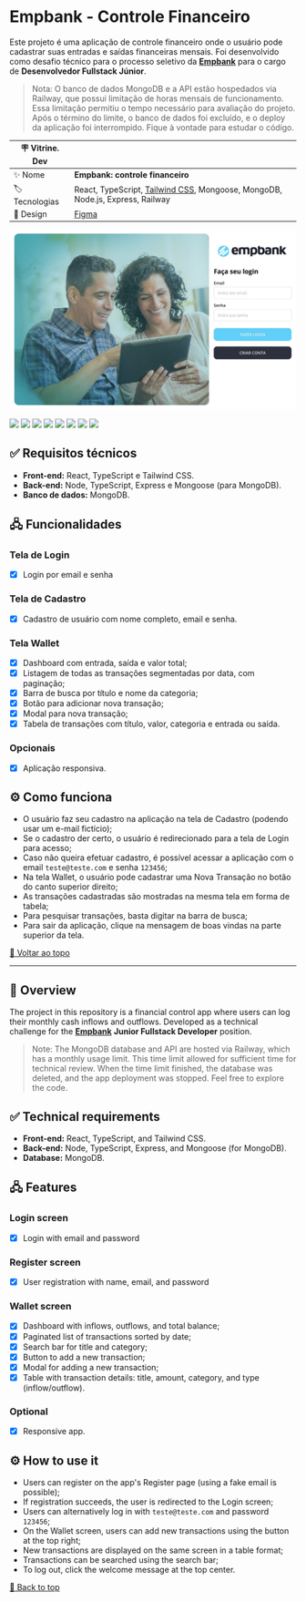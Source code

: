 
<div id='top'>

# Empbank - Controle Financeiro

</div>

Este projeto é uma aplicação de controle financeiro onde o usuário pode cadastrar suas entradas e saídas financeiras mensais. Foi desenvolvido como desafio técnico para o processo seletivo da [**Empbank**](https://empbank.com.br/) para o cargo de **Desenvolvedor Fullstack Júnior**.

> Nota: O banco de dados MongoDB e a API estão hospedados via Railway, que possui limitação de horas mensais de funcionamento. Essa limitação permitiu o tempo necessário para avaliação do projeto. Após o término do limite, o banco de dados foi excluído, e o deploy da aplicação foi interrompido. Fique à vontade para estudar o código.

<!-- prettier-ignore -->
| 🪧 Vitrine. Dev |     |
| -------------- | --- |
| ✨ Nome        | **Empbank: controle financeiro** |
| 🏷️ Tecnologias | React, TypeScript, [Tailwind CSS](https://tailwindcss.com/), Mongoose, MongoDB, Node.js, Express, Railway |
| 🎨 Design      | [Figma](https://www.figma.com/file/I5ctuYJN7TMTEQx5oL1wt3/Prova-Empbank) |

![](https://raw.githubusercontent.com/sucodelarangela/empbank/main/web/public/og-image.jpg#vitrinedev)

<div>
  <img src="https://img.shields.io/badge/React-20232A?style=for-the-badge&logo=react&logoColor=61DAFB"/>
  <img src="https://img.shields.io/badge/Typescript-3178C6?style=for-the-badge&logo=typescript&logoColor=white">
  <img src="https://img.shields.io/badge/Tailwind%20CSS-38B2AC?style=for-the-badge&logo=tailwind-css&logoColor=white">
  <img src="https://img.shields.io/badge/Mongoose-880000?style=for-the-badge&logo=mongoose&logoColor=white">
  <img src="https://img.shields.io/badge/MongoDB-4DB33D?style=for-the-badge&logo=mongodb&logoColor=white"/>
  <img src="https://img.shields.io/badge/Node.js-339933?style=for-the-badge&logo=node.js&logoColor=white">
  <img src="https://img.shields.io/badge/Express-000000?style=for-the-badge&logo=express&logoColor=white">
  <img src="https://img.shields.io/badge/Railway-0B0D0E?style=for-the-badge&logo=railway&logoColor=white">
</div>

## ✅ Requisitos técnicos

- **Front-end:** React, TypeScript e Tailwind CSS.
- **Back-end:** Node, TypeScript, Express e Mongoose (para MongoDB).
- **Banco de dados:** MongoDB.

## 🖧 Funcionalidades

### Tela de Login

- [x] Login por email e senha

### Tela de Cadastro

- [x] Cadastro de usuário com nome completo, email e senha.

### Tela Wallet

- [x] Dashboard com entrada, saída e valor total;
- [x] Listagem de todas as transações segmentadas por data, com paginação;
- [x] Barra de busca por título e nome da categoria;
- [x] Botão para adicionar nova transação;
- [x] Modal para nova transação;
- [x] Tabela de transações com título, valor, categoria e entrada ou saída.

### Opcionais

- [x] Aplicação responsiva.

## ⚙️ Como funciona

- O usuário faz seu cadastro na aplicação na tela de Cadastro (podendo usar um e-mail fictício);
- Se o cadastro der certo, o usuário é redirecionado para a tela de Login para acesso;
- Caso não queira efetuar cadastro, é possível acessar a aplicação com o email `teste@teste.com` e senha `123456`;
- Na tela Wallet, o usuário pode cadastrar uma Nova Transação no botão do canto superior direito;
- As transações cadastradas são mostradas na mesma tela em forma de tabela;
- Para pesquisar transações, basta digitar na barra de busca;
- Para sair da aplicação, clique na mensagem de boas vindas na parte superior da tela.

<a href='#top'>🔼 Voltar ao topo</a>

---

## 🔎 Overview

The project in this repository is a financial control app where users can log their monthly cash inflows and outflows. Developed as a technical challenge for the [**Empbank**](https://empbank.com.br/) **Junior Fullstack Developer** position.

> Note: The MongoDB database and API are hosted via Railway, which has a monthly usage limit. This time limit allowed for sufficient time for technical review. When the time limit finished, the database was deleted, and the app deployment was stopped. Feel free to explore the code.

## ✅ Technical requirements

- **Front-end:** React, TypeScript, and Tailwind CSS.
- **Back-end:** Node, TypeScript, Express, and Mongoose (for MongoDB).
- **Database:** MongoDB.

## 🖧 Features

### Login screen

- [x] Login with email and password

### Register screen

- [x] User registration with name, email, and password

### Wallet screen

- [x] Dashboard with inflows, outflows, and total balance;
- [x] Paginated list of transactions sorted by date;
- [x] Search bar for title and category;
- [x] Button to add a new transaction;
- [x] Modal for adding a new transaction;
- [x] Table with transaction details: title, amount, category, and type (inflow/outflow).

### Optional

- [x] Responsive app.

## ⚙️ How to use it

- Users can register on the app's Register page (using a fake email is possible);
- If registration succeeds, the user is redirected to the Login screen;
- Users can alternatively log in with `teste@teste.com` and password `123456`;
- On the Wallet screen, users can add new transactions using the button at the top right;
- New transactions are displayed on the same screen in a table format;
- Transactions can be searched using the search bar;
- To log out, click the welcome message at the top center.

<a href='#top'>🔼 Back to top</a>
